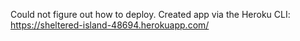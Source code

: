 Could not figure out how to deploy. Created app via the Heroku CLI: https://sheltered-island-48694.herokuapp.com/
